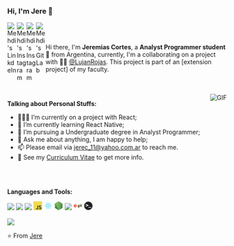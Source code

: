 ### Hi, I'm Jere :boy:
<a href="https://www.linkedin.com/in/jeremías-emanuel-cortés-263880153">
  <img align="left" alt="Mehdi's LinkdeIn" width="22px" src="https://cdn.jsdelivr.net/npm/simple-icons@v3/icons/linkedin.svg" />
</a>



<a href="https://www.instagram.com/jeremiasecortes/?hl=es-la">
  <img align="left" alt="Mehdi's Instagram" width="22px" src="https://cdn.jsdelivr.net/npm/simple-icons@v3/icons/instagram.svg" />
</a>

<a href="https://www.facebook.com/jeremias.cortes.3">
  <img align="left" alt="Mehdi's Instagram" width="22px" src="https://cdn.jsdelivr.net/npm/simple-icons@v3/icons/facebook.svg" />
</a>

<a href="https://gitlab.com/Rhaziel">
  <img align="left" alt="Mehdi's GitLab" width="22px" src="https://cdn.icon-icons.com/icons2/2148/PNG/512/gitlab_icon_132352.png" />
</a>

<br>
</br>

Hi there, I'm **Jeremias Cortes**, a **Analyst Programmer student** 🚀 from Argentina, currently, I'm a collaborating on a project with 🙍🏽‍ [@LujanRojas](https://github.com/DraCaster). This project is part of an [extension project] of my faculty. 

<br>
</br>

<img align="right" alt="GIF" src="https://media.giphy.com/media/CNhA74HXGqFOg/giphy.gif" />

**Talking about Personal Stuffs:**

- 👨🏽‍💻 I’m currently on a project with React;
- 🌱 I’m currently learning React Native;
- 💼 I’m pursuing a Undergraduate degree in Analyst Programmer;
- 💬 Ask me about anything, I am happy to help;
- 📫 Please email via jerec_11@yahoo.com.ar to reach me.
- 📝 See my [Curriculum Vitae](https://drive.google.com/file/d/1GbrpFweQkTOeDX4qzU18g3ql6m8c42r6/view?usp=sharing) to get more info.

<br>
</br>

**Languages and Tools:**  

<code><img height="20" src="https://labarta.es/wp-content/uploads/2019/11/vscode-450x450.png"></code>
<code><img height="20" src="https://upload.wikimedia.org/wikipedia/commons/thumb/6/61/HTML5_logo_and_wordmark.svg/1024px-HTML5_logo_and_wordmark.svg.png"></code>
<code><img height="20" src="https://upload.wikimedia.org/wikipedia/commons/d/d5/CSS3_logo_and_wordmark.svg"></code>
<code><img height="20" src="https://raw.githubusercontent.com/github/explore/80688e429a7d4ef2fca1e82350fe8e3517d3494d/topics/javascript/javascript.png"></code>
<code><img height="20" src="https://raw.githubusercontent.com/github/explore/80688e429a7d4ef2fca1e82350fe8e3517d3494d/topics/react/react.png"></code>
<code><img height="20" src="https://raw.githubusercontent.com/github/explore/80688e429a7d4ef2fca1e82350fe8e3517d3494d/topics/nodejs/nodejs.png"></code>
<code><img height="20" src="https://teorema-rd.com/wp-content/uploads/2020/05/microsoft-SQL-server-logo.jpg"></code>
<code><img height="20" src="https://raw.githubusercontent.com/github/explore/80688e429a7d4ef2fca1e82350fe8e3517d3494d/topics/git/git.png"></code>
<code><img height="20" src="https://raw.githubusercontent.com/github/explore/80688e429a7d4ef2fca1e82350fe8e3517d3494d/topics/terminal/terminal.png"></code>

<img align="center" src="https://github-readme-stats.vercel.app/api?username=rhaziel&&show_icons=true&title_color=cb0c59&icon_color=00b8ff&text_color=bd00ff&bg_color=000000">

⭐️ From [Jere](https://github.com/Rhaziel)
